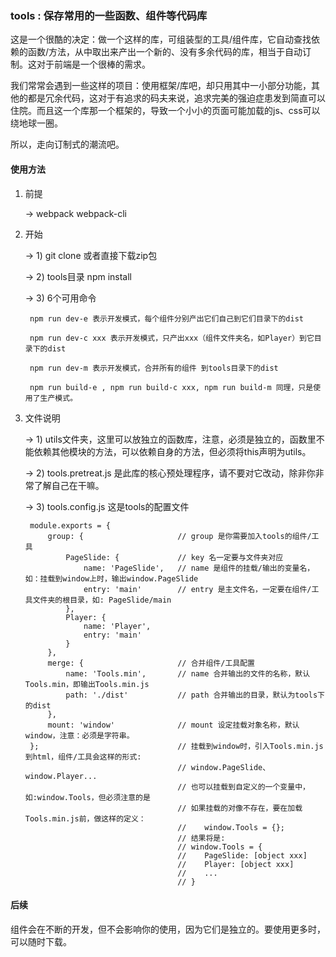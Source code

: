 ### tools : 保存常用的一些函数、组件等代码库

这是一个很酷的决定：做一个这样的库，可组装型的工具/组件库，它自动查找依赖的函数/方法，从中取出来产出一个新的、没有多余代码的库，相当于自动订制。这对于前端是一个很棒的需求。

我们常常会遇到一些这样的项目：使用框架/库吧，却只用其中一小部分功能，其他的都是冗余代码，这对于有追求的码夫来说，追求完美的强迫症患发到简直可以住院。而且这一个库那一个框架的，导致一个小小的页面可能加载的js、css可以绕地球一圈。

所以，走向订制式的潮流吧。

#### 使用方法

1. 前提

    -> webpack webpack-cli
    
2. 开始

    -> 1) git clone 或者直接下载zip包

    -> 2) tools目录 npm install
    
    -> 3) 6个可用命令
        
        npm run dev-e 表示开发模式，每个组件分别产出它们自己到它们目录下的dist
        
        npm run dev-c xxx 表示开发模式，只产出xxx（组件文件夹名，如Player）到它目录下的dist
        
        npm run dev-m 表示开发模式，合并所有的组件 到tools目录下的dist
        
        npm run build-e , npm run build-c xxx, npm run build-m 同理，只是使用了生产模式。

3. 文件说明

    -> 1) utils文件夹，这里可以放独立的函数库，注意，必须是独立的，函数里不能依赖其他模块的方法，可以依赖自身的方法，但必须将this声明为utils。
    
    -> 2) tools.pretreat.js 是此库的核心预处理程序，请不要对它改动，除非你非常了解自己在干嘛。
    
    -> 3) tools.config.js 这是tools的配置文件
    
        module.exports = {
            group: {                     // group 是你需要加入tools的组件/工具
                PageSlide: {             // key 名一定要与文件夹对应
                    name: 'PageSlide',   // name 是组件的挂载/输出的变量名，如：挂载到window上时，输出window.PageSlide
                    entry: 'main'        // entry 是主文件名，一定要在组件/工具文件夹的根目录，如: PageSlide/main
                },
                Player: {
                    name: 'Player',
                    entry: 'main'
                }
            },
            merge: {                     // 合并组件/工具配置
                name: 'Tools.min',       // name 合并输出的文件的名称，默认Tools.min，即输出Tools.min.js
                path: './dist'           // path 合并输出的目录，默认为tools下的dist
            },
            mount: 'window'              // mount 设定挂载对象名称，默认window，注意：必须是字符串。
        };                               // 挂载到window时，引入Tools.min.js到html，组件/工具会这样的形式:
                                         // window.PageSlide、window.Player...
                                         // 也可以挂载到自定义的一个变量中，如:window.Tools，但必须注意的是
                                         // 如果挂载的对像不存在，要在加载Tools.min.js前，做这样的定义： 
                                         //    window.Tools = {};
                                         // 结果将是:
                                         // window.Tools = {
                                         //    PageSlide: [object xxx]
                                         //    Player: [object xxx]
                                         //    ...
                                         // }
        

#### 后续

组件会在不断的开发，但不会影响你的使用，因为它们是独立的。要使用更多时，可以随时下载。